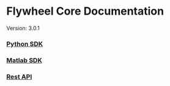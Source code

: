 # Flywheel Core Documentation
Version: 3.0.1

### [Python SDK](python/)

### [Matlab SDK](matlab/)

### [Rest API](swagger/index.html)


